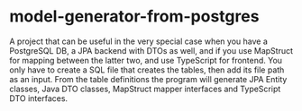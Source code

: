 # model-generator-from-postgres
A project that can be useful in the very special case when you have a PostgreSQL DB, a JPA backend with DTOs as well, and if you use MapStruct for mapping between the latter two, and use TypeScript for frontend.
You only have to create a SQL file that creates the tables, then add its file path as an input.
From the table definitions the program will generate JPA Entity classes, Java DTO classes, MapStruct mapper interfaces and TypeScript DTO interfaces.
